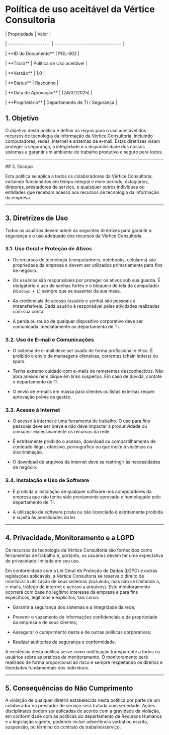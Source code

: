 # Política de uso aceitável da Vértice Consultoria



| Propriedade          | Valor                             |

| --------------------- | --------------------------------- |

| \*\*ID do Documento\*\* | POL-002                           |

| \*\*Título\*\* | Política de Uso aceitável    |

| \*\*Versão\*\* | 1.0                               |

| \*\*Status\*\* | Rascunho                          |

| \*\*Data de Aprovação\*\* | (24/07/2025)                      |

| \*\*Proprietário\*\* | Departamento de TI / Segurança    |



## 1. Objetivo



O objetivo desta política é definir as regras para o uso aceitável dos recursos de tecnologia da informação da Vértice Consultoria, incluindo computadores, redes, internet e sistemas de e-mail. Estas diretrizes visam proteger a segurança, a integridade e a disponibilidade dos nossos sistemas e garantir um ambiente de trabalho produtivo e seguro para todos.



---

\## 2. Escopo



Esta política se aplica a todos os colaboradores da Vértice Consultoria, incluindo funcionários em tempo integral e meio período, estagiários, diretores, prestadores de serviço, e quaisquer outros indivíduos ou entidades que recebam acesso aos recursos de tecnologia da informação da empresa.



---

## 3. Diretrizes de Uso



Todos os usuários devem aderir às seguintes diretrizes para garantir a segurança e o uso adequado dos recursos da Vértice Consultoria.



### 3.1. Uso Geral e Proteção de Ativos

* Os recursos de tecnologia (computadores, notebooks, celulares) são propriedade da empresa e devem ser utilizados primariamente para fins de negócio.

* Os usuários são responsáveis por proteger os ativos sob sua guarda. É obrigatório o uso de senhas fortes e o bloqueio de tela do computador (`Windows + L`) sempre que se ausentar da sua mesa.

* As credenciais de acesso (usuário e senha) são pessoais e intransferíveis. Cada usuário é responsável pelas atividades realizadas com sua conta.

* A perda ou roubo de qualquer dispositivo corporativo deve ser comunicada imediatamente ao departamento de TI.



### 3.2. Uso de E-mail e Comunicações

* O sistema de e-mail deve ser usado de forma profissional e ética. É proibido o envio de mensagens ofensivas, correntes (chain letters) ou spam.

* Tenha extremo cuidado com e-mails de remetentes desconhecidos. Não abra anexos nem clique em links suspeitos. Em caso de dúvida, contate o departamento de TI.

* O envio de e-mails em massa para clientes ou listas externas requer aprovação prévia da gestão.



### 3.3. Acesso à Internet

* O acesso à internet é uma ferramenta de trabalho. O uso para fins pessoais deve ser breve e não deve impactar a produtividade ou consumir excessivamente os recursos da rede.

* É estritamente proibido o acesso, download ou compartilhamento de conteúdo ilegal, ofensivo, pornográfico ou que incite à violência ou discriminação.

* O download de arquivos da internet deve se restringir às necessidades de negócio.



### 3.4. Instalação e Uso de Software

* É proibida a instalação de qualquer software nos computadores da empresa que não tenha sido previamente aprovado e homologado pelo departamento de TI.

* A utilização de software pirata ou não licenciado é estritamente proibida e sujeita às penalidades da lei.



---

## 4. Privacidade, Monitoramento e a LGPD



Os recursos de tecnologia da Vértice Consultoria são fornecidos como ferramentas de trabalho e, portanto, os usuários devem ter uma expectativa de privacidade limitada em seu uso.



Em conformidade com a Lei Geral de Proteção de Dados (LGPD) e outras legislações aplicáveis, a Vértice Consultoria se reserva o direito de monitorar a utilização de seus sistemas (incluindo, mas não se limitando a, e-mails, tráfego de internet e acesso a arquivos). Este monitoramento ocorrerá com base no legítimo interesse da empresa e para fins específicos, legítimos e explícitos, tais como:



* Garantir a segurança dos sistemas e a integridade da rede;

* Prevenir o vazamento de informações confidenciais e de propriedade da empresa e de seus clientes;

* Assegurar o cumprimento desta e de outras políticas corporativas;

* Realizar auditorias de segurança e conformidade.



A existência desta política serve como notificação transparente a todos os usuários sobre as práticas de monitoramento. O monitoramento será realizado de forma proporcional ao risco e sempre respeitando os direitos e liberdades fundamentais dos indivíduos.



---

## 5. Consequências do Não Cumprimento



A violação de qualquer diretriz estabelecida nesta política por parte de um colaborador ou prestador de serviço será tratada com seriedade. Ações disciplinares podem ser aplicadas de acordo com a gravidade da violação, em conformidade com as políticas do departamento de Recursos Humanos e a legislação vigente, podendo incluir advertência verbal ou escrita, suspensão, ou término do contrato de trabalho/serviço.

